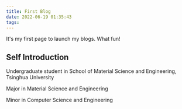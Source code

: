 ```yaml
---
title: First Blog
date: 2022-06-19 01:35:43
tags:
---
```


It's my first page to launch my blogs. What fun!

## Self Introduction

Undergraduate student in School of Material Science and Engineering, Tsinghua University

Major in Material Science and Engineering

Minor in Computer Science and Engineering